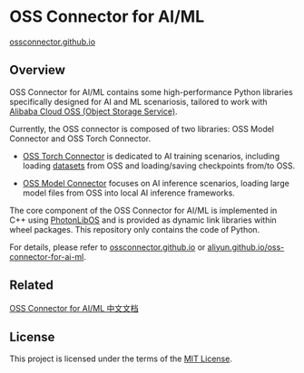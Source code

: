 # OSS Connector for AI/ML

[ossconnector.github.io](https://ossconnector.github.io/)

## Overview

OSS Connector for AI/ML contains some high-performance Python libraries specifically designed for AI and ML scenariosis, tailored to work with [Alibaba Cloud OSS (Object Storage Service)](https://www.alibabacloud.com/en/product/object-storage-service).

Currently, the OSS connector is composed of two libraries: OSS Model Connector and OSS Torch Connector.

- [OSS Torch Connector](https://aliyun.github.io/oss-connector-for-ai-ml/#/torchconnector/introduction) is dedicated to AI training scenarios, including loading [datasets](https://pytorch.org/docs/stable/data.html#dataset-types) from OSS and loading/saving checkpoints from/to OSS.

- [OSS Model Connector](https://aliyun.github.io/oss-connector-for-ai-ml/#/modelconnector/introduction) focuses on AI inference scenarios, loading large model files from OSS into local AI inference frameworks.

The core component of the OSS Connector for AI/ML is implemented in C++ using [PhotonLibOS](https://github.com/alibaba/PhotonLibOS) and is provided as dynamic link libraries within wheel packages. This repository only contains the code of Python.

For details, please refer to [ossconnector.github.io](https://ossconnector.github.io/) or [aliyun.github.io/oss-connector-for-ai-ml](https://aliyun.github.io/oss-connector-for-ai-ml).


## Related

[OSS Connector for AI/ML 中文文档](https://help.aliyun.com/zh/oss/developer-reference/oss-connector-for-ai-ml)

## License

This project is licensed under the terms of the [MIT License](LICENSE).